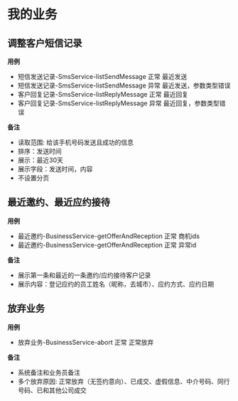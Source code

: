 # 我的业务

## 调整客户短信记录

**用例**

* 短信发送记录-SmsService-listSendMessage 正常 最近发送
* 短信发送记录-SmsService-listSendMessage 异常 最近发送，参数类型错误
* 客户回复记录-SmsService-listReplyMessage 正常 最近回复
* 客户回复记录-SmsService-listReplyMessage 异常 最近回复，参数类型错误

**备注**

* 读取范围: 给该手机号码发送且成功的信息
* 排序：发送时间
* 展示：最近30天
* 展示字段：发送时间，内容
* 不设置分页

## 最近邀约、最近应约接待

**用例**

* 最近邀约-BusinessService-getOfferAndReception 正常 商机ids
* 最近邀约-BusinessService-getOfferAndReception 正常 异常id

**备注**

* 展示第一条和最近的一条邀约/应约接待客户记录
* 展示内容：登记应约的员工姓名（昵称，去城市）、应约方式、应约日期


## 放弃业务
**用例**

* 放弃业务-BusinessService-abort 正常 正常放弃

**备注**

* 系统备注和业务员备注
* 多个放弃原因: 正常放弃（无签约意向）、已成交、虚假信息、中介号码、同行号码、已和其他公司成交

